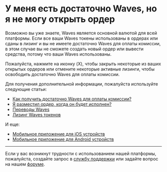 # У меня есть достаточно Waves, но я не могу открыть ордер

Возможно вы уже знаете, Waves является основной валютой для всей платформы. Если все ваши Waves токены использованы в ордерах или сданы в лизинг и вы не имеете достаточно Waves для оплаты комиссии, в этом случае вы не сможете создать новый ордер или вывести средства, потому что ваши Waves использованы.

Пожалуйста, нажмите на иконку (X), чтобы закрыть некоторые из ваших открытых ордеров или отмените некоторые активные лизинги, чтобы освободить достаточно Waves для оплаты комиссии.

Для получения дополнительной информации, пожалуйста используйте следующие статьи:

* [Как получить достаточно Waves для оплаты комиссии?](/waves-client/frequently-asked-questions-faq/waves-dex/enough-waves.md)
* [Я разместил ордер, когда он будет исполнен?](/waves-client/frequently-asked-questions-faq/waves-dex/order-time.md)
* [Переводы Waves](/waves-client/transfers-and-gateways/waves-transfers.md)
* [Лизинг Waves токенов](/waves-client/account-management/waves-leasing.md)

И еще:

* [Мобильное приложение для iOS устройств](waves-client/mobile-apps/iOS.md)
* [Мобильное приложение для Android устройств](/waves-client/mobile-apps/android.md)

___

Если у вас возникнут трудности с использованием нашей платформы, пожалуйста, создайте запрос в [службу поддержки](https://support.wavesplatform.com/) или задайте вопрос на нашем [форуме](https://forum.wavesplatform.com/).
